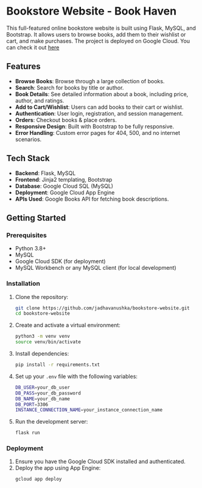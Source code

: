 # Bookstore Website - Book Haven

This full-featured online bookstore website is built using Flask, MySQL, and Bootstrap. It allows users to browse books, add them to their wishlist or cart, and make purchases.
The project is deployed on Google Cloud. You can check it out [here](https://abiding-splicer-433313-j2.el.r.appspot.com)

## Features

- **Browse Books**: Browse through a large collection of books.
- **Search**: Search for books by title or author.
- **Book Details**: See detailed information about a book, including price, author, and ratings.
- **Add to Cart/Wishlist**: Users can add books to their cart or wishlist.
- **Authentication**: User login, registration, and session management.
- **Orders**: Checkout books & place orders.
- **Responsive Design**: Built with Bootstrap to be fully responsive.
- **Error Handling**: Custom error pages for 404, 500, and no internet scenarios.

## Tech Stack

- **Backend**: Flask, MySQL
- **Frontend**: Jinja2 templating, Bootstrap
- **Database**: Google Cloud SQL (MySQL)
- **Deployment**: Google Cloud App Engine
- **APIs Used**: Google Books API for fetching book descriptions.

## Getting Started

### Prerequisites

- Python 3.8+
- MySQL
- Google Cloud SDK (for deployment)
- MySQL Workbench or any MySQL client (for local development)

### Installation

1. Clone the repository:
   ```bash
   git clone https://github.com/jadhavanushka/bookstore-website.git
   cd bookstore-website
   ```

2. Create and activate a virtual environment:
   ```bash
   python3 -m venv venv
   source venv/bin/activate
   ```

3. Install dependencies:
   ```bash
   pip install -r requirements.txt
   ```

4. Set up your `.env` file with the following variables:
   ```bash
   DB_USER=your_db_user
   DB_PASS=your_db_password
   DB_NAME=your_db_name
   DB_PORT=3306
   INSTANCE_CONNECTION_NAME=your_instance_connection_name
   ```

5. Run the development server:
   ```bash
   flask run
   ```

### Deployment

1. Ensure you have the Google Cloud SDK installed and authenticated.
2. Deploy the app using App Engine:
   ```bash
   gcloud app deploy
   ```
